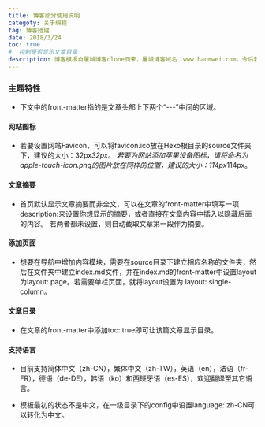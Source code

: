 ```yaml
---
title: 博客部分使用说明
categoty: 关于编程
tag: 博客搭建
date: 2018/3/24
toc: true 
#  控制是否显示文章目录
description: 博客模板自屠城博客clone而来，屠城博客域名：www.haomwei.com，今后若有其他功能需求可以访问此域名查看详细文档。
---
```


### 主题特性
+ 下文中的front-matter指的是文章头部上下两个“---”中间的区域。

#### 网站图标
+ 若要设置网站Favicon，可以将favicon.ico放在Hexo根目录的source文件夹下，建议的大小：32px*32px。
若要为网站添加苹果设备图标，请将命名为apple-touch-icon.png的图片放在同样的位置，建议的大小：114px*114px。

#### 文章摘要
+ 首页默认显示文章摘要而非全文，可以在文章的front-matter中填写一项description:来设置你想显示的摘要，或者直接在文章内容中插入<!--more-->以隐藏后面的内容。
若两者都未设置，则自动截取文章第一段作为摘要。

#### 添加页面
+ 想要在导航中增加内容模块，需要在source目录下建立相应名称的文件夹，然后在文件夹中建立index.md文件，并在index.md的front-matter中设置layout为layout: page。若需要单栏页面，就将layout设置为 layout: single-column。

#### 文章目录
+ 在文章的front-matter中添加toc: true即可让该篇文章显示目录。

#### 支持语言
+ 目前支持简体中文（zh-CN），繁体中文（zh-TW），英语（en），法语（fr-FR），德语（de-DE），韩语（ko）和西班牙语（es-ES），欢迎翻译至其它语言。
- 模板最初的状态不是中文，在一级目录下的config中设置language: zh-CN可以转化为中文。

